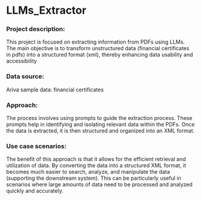 # LLMs_Extractor

### Project description:
This project is focused on extracting information from PDFs using LLMs. 
The main objective is to transform unstructured data (financial certificates in pdfs) into a structured format (xml), thereby enhancing data usability and accessibility

### Data source:
Ariva sample data: financial certificates

### Approach:
The process involves using prompts to guide the extraction process. These prompts help in identifying and isolating relevant data within the PDFs. Once the data is extracted, it is then structured and organized into an XML format.

### Use case scenarios:
The benefit of this approach is that it allows for the efficient retrieval and utilization of data. By converting the data into a structured XML format, it becomes much easier to search, analyze, and manipulate the data (supporting the downstream system). This can be particularly useful in scenarios where large amounts of data need to be processed and analyzed quickly and accurately.
